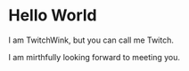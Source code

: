 # Hello World

I am TwitchWink, but you can call me Twitch.

I am mirthfully looking forward to meeting you.
